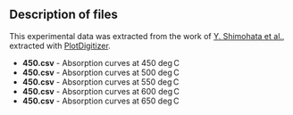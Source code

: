 ## Description of files

This experimental data was extracted from the work of [Y. Shimohata et al.](https://www.sciencedirect.com/science/article/pii/S0920379621006098?via%3Dihub), extracted with [PlotDigitizer](https://plotdigitizer.com/).

- **450.csv** - Absorption curves at 450 $\deg$C
- **450.csv** - Absorption curves at 500 $\deg$C
- **450.csv** - Absorption curves at 550 $\deg$C
- **450.csv** - Absorption curves at 600 $\deg$C
- **450.csv** - Absorption curves at 650 $\deg$C